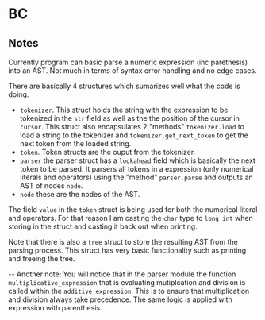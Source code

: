 # BC

## Notes

Currently program can basic parse a numeric expression (inc parethesis) into an AST. Not much in terms of syntax error handling and no edge cases.

There are basically 4 structures which sumarizes well what the code is doing. 

- `tokenizer`. This struct holds the string with the expression to be tokenized in the `str` field as well as the the position of the cursor in `cursor`. This struct also encapsulates 2 "methods" `tokenizer.load` to load a string to the tokenizer and `tokenizer.get_next_token` to get the next token from the loaded string.
- `token`. Token structs are the ouput from the tokenizer. 
- `parser` the parser struct has a `lookahead` field which is basically the next token to be parsed. It parsers all tokens in a expression (only numerical literals and operators) using the "method" `parser.parse` and outputs an AST of nodes `node`.
- `node` these are the nodes of the AST.

The field `value` in the `token` struct is being used for both the numerical literal and operators. For that reason I am casting the `char` type to `long int` when storing in the struct and casting it back out when printing.

Note that there is also a `tree` struct to store the resulting AST from the parsing process. This struct has very basic functionality such as printing and freeing the tree. 

--
Another note: You will notice that in the parser module the function `multiplicative_expression` that is evaluating mutiplcation and division is called within the `additive_expression`. This is to ensure that multiplication and division always take precedence. The same logic is applied with expression with parenthesis.

